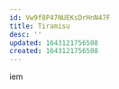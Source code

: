 ```yaml
---
id: Vw9f8P47NUEKsDrHnN47F
title: Tiramisu
desc: ''
updated: 1643121756508
created: 1643121756508
---
```

iem
